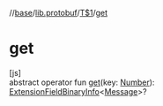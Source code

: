 //[base](../../../index.md)/[lib.protobuf](../index.md)/[T$1](index.md)/[get](get.md)

# get

[js]\
abstract operator fun [get](get.md)(key: [Number](https://kotlinlang.org/api/latest/jvm/stdlib/kotlin/-number/index.html)): [ExtensionFieldBinaryInfo](../-extension-field-binary-info/index.md)&lt;[Message](../-message/index.md)&gt;?
